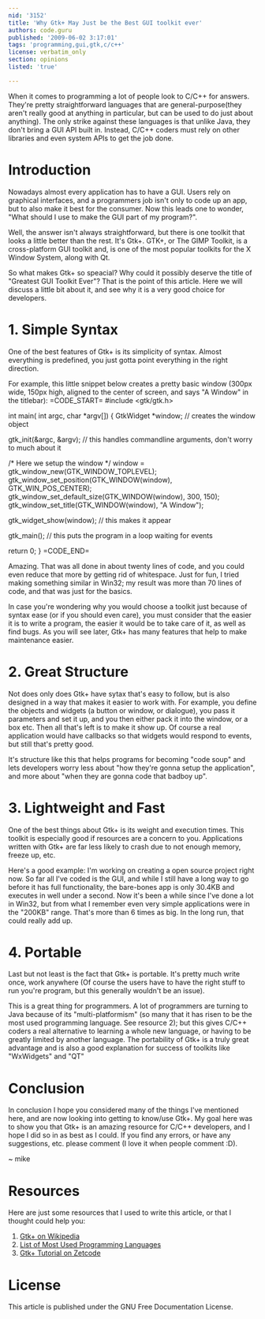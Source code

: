 ```yaml
---
nid: '3152'
title: 'Why Gtk+ May Just be the Best GUI toolkit ever'
authors: code.guru
published: '2009-06-02 3:17:01'
tags: 'programming,gui,gtk,c/c++'
license: verbatim_only
section: opinions
listed: 'true'

---
```

When it comes to programming a lot of people look to C/C++ for answers. They're pretty straightforward languages that are general-purpose(they aren't really good at anything in particular, but can be used to do just about anything). The only strike against these languages is that unlike Java, they don't bring a GUI API built in. Instead, C/C++ coders must rely on other libraries and even system APIs to get the job done. 
<!--break-->

# Introduction
Nowadays almost every application has to have a GUI. Users rely on graphical interfaces, and a programmers job isn't only to code up an app, but to also make it best for the consumer. Now this leads one to wonder, "What should I use to make the GUI part of my program?". 

Well, the answer isn't always straightforward, but there is one toolkit that looks a little better than the rest. It's Gtk+. GTK+, or The GIMP Toolkit, is a cross-platform GUI toolkit and, is one of the most popular toolkits for the X Window System, along with Qt. 

So what makes Gtk+ so speacial? Why could it possibly deserve the title of "Greatest GUI Toolkit Ever"? That is the point of this article. Here we will discuss a little bit about it, and see why it is a very good choice for developers.

# 1. Simple Syntax    
One of the best features of Gtk+ is its simplicity of syntax. Almost everything is predefined, you just gotta point everything in the right direction. 

For example, this little snippet below creates a pretty basic window (300px wide, 150px high, aligned to the center of screen, and says "A Window" in the titlebar):
=CODE_START=
#include <gtk/gtk.h>

int main( int argc, char *argv[])
{
 GtkWidget *window; // creates the window object

 gtk_init(&argc, &argv); // this handles commandline arguments, don't worry to much about it

  /* Here we setup the window */
  window = gtk_window_new(GTK_WINDOW_TOPLEVEL);
  gtk_window_set_position(GTK_WINDOW(window), GTK_WIN_POS_CENTER);
  gtk_window_set_default_size(GTK_WINDOW(window), 300, 150);
  gtk_window_set_title(GTK_WINDOW(window), "A Window");

  gtk_widget_show(window); // this makes it appear

  gtk_main(); // this puts the program in a loop waiting for events

  return 0;
}
=CODE_END=

Amazing. That was all done in about twenty lines of code, and you could even reduce that more by getting rid of whitespace. Just for fun, I tried making something similar in Win32; my result was more than 70 lines of code, and that was just for the basics.

In case you're wondering why you would choose a toolkit just because of syntax ease (or if you should even care), you must consider that the easier it is to write a program, the easier it would be to take care of it, as well as find bugs. As you will see later, Gtk+ has many features that help to make maintenance easier.

# 2. Great Structure
Not does only does Gtk+ have sytax that's easy to follow, but is also designed in a way that makes it easier to work with. For example, you define the objects and widgets (a button or window, or dialogue), you pass it parameters and set it up, and you then either pack it into the window, or a box etc. Then all that's left is to make it show up. Of course a real application would have callbacks so that widgets would respond to events, but still that's pretty good. 

It's structure like this that helps programs for becoming "code soup" and lets developers worry less about "how they're gonna setup the application", and more about "when they are gonna code that badboy up".

# 3. Lightweight and Fast
One of the best things about Gtk+ is its weight and execution times. This toolkit is especially good if resources are a concern to you. Applications written with Gtk+ are far less likely to crash due to not enough memory, freeze up, etc. 

Here's a good example: I'm working on creating a open source project right now. So far all I've coded is the GUI, and while I still have a long way to go before it has full functionality, the bare-bones app is only 30.4KB and executes in well under a second. Now it's been a while since I've done a lot in Win32, but from what I remember even very simple applications were in the "200KB" range. That's more than 6 times as big. In the long run, that could really add up.

# 4. Portable
Last but not least is the fact that Gtk+ is portable. It's pretty much write once, work anywhere (Of course the users have to have the right stuff to run you're program, but this generally wouldn't be an issue).

This is a great thing for programmers. A lot of programmers are turning to Java because of its "multi-platformism" (so many that it has risen to be the most used programming language. See resource 2); but this gives C/C++ coders a real alternative to learning a whole new language, or having to be greatly limited by another language. The portability of Gtk+ is a truly great advantage and is also a good explanation for success of toolkits like "WxWidgets" and "QT"

# Conclusion
In conclusion I hope you considered many of the things I've mentioned here, and are now looking into getting to know/use Gtk+. My goal here was to show you that Gtk+ is an amazing resource for C/C++ developers, and I hope I did so in as best as I could. If you find any errors, or have any suggestions, etc. please comment (I love it when people comment :D).

~ mike

# Resources
Here are just some resources that I used to write this article, or that I thought could help you:

1. [Gtk+ on Wikipedia](http://en.wikipedia.org/wiki/Gtk%2B)
1. [List of Most Used Programming Languages](http://www.tiobe.com/index.php/content/paperinfo/tpci/index.html)
1. [Gtk+ Tutorial on Zetcode](http://zetcode.com/tutorials/gtktutorial/)

# License
This article is published under the GNU Free Documentation License. 

  